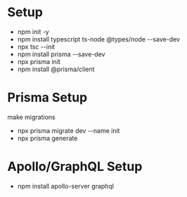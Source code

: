 # Setup #
- npm init -y                                
- npm install typescript ts-node @types/node --save-dev
- npx tsc --init
- npm install prisma --save-dev
- npx prisma init
- npm install @prisma/client

# Prisma Setup #
make migrations
- npx prisma migrate dev --name init
- npx prisma generate

# Apollo/GraphQL Setup #
- npm install apollo-server graphql